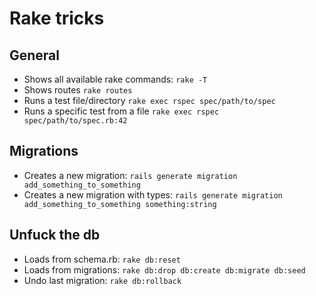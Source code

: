 # Rake tricks
## General

* Shows all available rake commands: `rake -T`
* Shows routes `rake routes`
* Runs a test file/directory `rake exec rspec spec/path/to/spec`
* Runs a specific test from a file `rake exec rspec spec/path/to/spec.rb:42`

## Migrations
* Creates a new migration: `rails generate migration add_something_to_something`
* Creates a new migration with types: `rails generate migration add_something_to_something something:string`

## Unfuck the db

* Loads from schema.rb: `rake db:reset`
* Loads from migrations: `rake db:drop db:create db:migrate db:seed`
* Undo last migration: `rake db:rollback`
